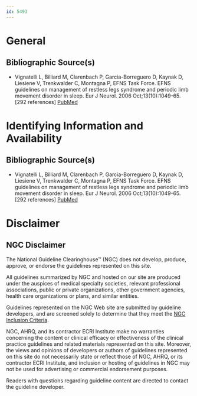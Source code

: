 ```yaml
---
id: 5493
---
```


# General

## Bibliographic Source(s)

- Vignatelli L, Billiard M, Clarenbach P, Garcia-Borreguero D, Kaynak D, Liesiene V, Trenkwalder C, Montagna P, EFNS Task Force. EFNS guidelines on management of restless legs syndrome and periodic limb movement disorder in sleep. Eur J Neurol. 2006 Oct;13(10):1049-65. [292 references] [ PubMed ](http://www.ncbi.nlm.nih.gov/entrez/query.fcgi?cmd=Retrieve&db=pubmed&dopt=Abstract&list_uids=16987157)

# Identifying Information and Availability

## Bibliographic Source(s)

- Vignatelli L, Billiard M, Clarenbach P, Garcia-Borreguero D, Kaynak D, Liesiene V, Trenkwalder C, Montagna P, EFNS Task Force. EFNS guidelines on management of restless legs syndrome and periodic limb movement disorder in sleep. Eur J Neurol. 2006 Oct;13(10):1049-65. [292 references] [ PubMed ](http://www.ncbi.nlm.nih.gov/entrez/query.fcgi?cmd=Retrieve&db=pubmed&dopt=Abstract&list_uids=16987157)

# Disclaimer

## NGC Disclaimer

The National Guideline Clearinghouse™ (NGC) does not develop, produce, approve, or endorse the guidelines represented on this site.

All guidelines summarized by NGC and hosted on our site are produced under the auspices of medical specialty societies, relevant professional associations, public or private organizations, other government agencies, health care organizations or plans, and similar entities.

Guidelines represented on the NGC Web site are submitted by guideline developers, and are screened solely to determine that they meet the [NGC Inclusion Criteria](/help-and-about/summaries/inclusion-criteria).

NGC, AHRQ, and its contractor ECRI Institute make no warranties concerning the content or clinical efficacy or effectiveness of the clinical practice guidelines and related materials represented on this site. Moreover, the views and opinions of developers or authors of guidelines represented on this site do not necessarily state or reflect those of NGC, AHRQ, or its contractor ECRI Institute, and inclusion or hosting of guidelines in NGC may not be used for advertising or commercial endorsement purposes.

Readers with questions regarding guideline content are directed to contact the guideline developer.

